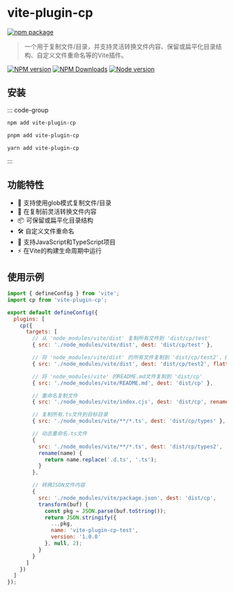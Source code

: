 # vite-plugin-cp

[![npm package](https://nodei.co/npm/vite-plugin-cp.png?downloads=true&downloadRank=true&stars=true)](https://www.npmjs.com/package/vite-plugin-cp)

> 一个用于复制文件/目录，并支持灵活转换文件内容、保留或扁平化目录结构、自定义文件重命名等的Vite插件。

[![NPM version](https://img.shields.io/npm/v/vite-plugin-cp.svg?style=flat)](https://npmjs.org/package/vite-plugin-cp)
[![NPM Downloads](https://img.shields.io/npm/dm/vite-plugin-cp.svg?style=flat)](https://npmjs.org/package/vite-plugin-cp)
[![Node version](https://img.shields.io/node/v/vite-plugin-cp.svg?style=flat)](https://npmjs.org/package/vite-plugin-cp)


## 安装

::: code-group

```bash [npm]
npm add vite-plugin-cp
```
```bash [pnpm]
pnpm add vite-plugin-cp
```
```bash [yarn]
yarn add vite-plugin-cp
```

:::

## 功能特性
- 📁 支持使用glob模式复制文件/目录
- 🔄 在复制前灵活转换文件内容
- 📦 可保留或扁平化目录结构
- 🛠️ 自定义文件重命名
- 🔄 支持JavaScript和TypeScript项目
- ⚡ 在Vite的构建生命周期中运行

## 使用示例

```js
import { defineConfig } from 'vite';
import cp from 'vite-plugin-cp';

export default defineConfig({
  plugins: [
    cp({
      targets: [
        // 从 'node_modules/vite/dist' 复制所有文件到 'dist/cp/test'
        { src: './node_modules/vite/dist', dest: 'dist/cp/test' },

        // 将 'node_modules/vite/dist' 的所有文件复制到 'dist/cp/test2'，保留目录结构
        { src: './node_modules/vite/dist', dest: 'dist/cp/test2', flatten: false },

        // 将 'node_modules/vite' 的README.md文件复制到 'dist/cp'
        { src: './node_modules/vite/README.md', dest: 'dist/cp' },

        // 重命名复制文件
        { src: './node_modules/vite/index.cjs', dest: 'dist/cp', rename: 'index.js' },

        // 复制所有.ts文件到目标目录
        { src: './node_modules/vite/**/*.ts', dest: 'dist/cp/types' },

        // 动态重命名.ts文件
        {
          src: './node_modules/vite/**/*.ts', dest: 'dist/cp/types2', 
          rename(name) {
            return name.replace('.d.ts', '.ts');
          }
        },

        // 转换JSON文件内容
        {
          src: './node_modules/vite/package.json', dest: 'dist/cp', 
          transform(buf) {
            const pkg = JSON.parse(buf.toString());
            return JSON.stringify({
              ...pkg,
              name: 'vite-plugin-cp-test',
              version: '1.0.0'
            }, null, 2);
          }
        }
      ]
    })
  ]
});
```